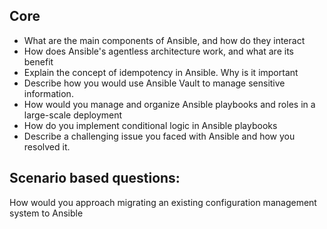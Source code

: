 
## Core
- What are the main components of Ansible, and how do they interact
- How does Ansible's agentless architecture work, and what are its benefit
- Explain the concept of idempotency in Ansible. Why is it important
- Describe how you would use Ansible Vault to manage sensitive information.
- How would you manage and organize Ansible playbooks and roles in a large-scale deployment
- How do you implement conditional logic in Ansible playbooks
- Describe a challenging issue you faced with Ansible and how you resolved it.


## Scenario based questions:
How would you approach migrating an existing configuration management system to Ansible
